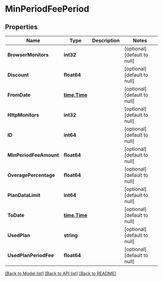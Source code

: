 # MinPeriodFeePeriod

## Properties
| Name                   | Type                          | Description | Notes                        |
| ---------------------- | ----------------------------- | ----------- | ---------------------------- |
| **BrowserMonitors**    | **int32**                     |             | [optional] [default to null] |
| **Discount**           | **float64**                   |             | [optional] [default to null] |
| **FromDate**           | [**time.Time**](time.Time.md) |             | [optional] [default to null] |
| **HttpMonitors**       | **int32**                     |             | [optional] [default to null] |
| **ID**                 | **int64**                     |             | [optional] [default to null] |
| **MinPeriodFeeAmount** | **float64**                   |             | [optional] [default to null] |
| **OveragePercentage**  | **float64**                   |             | [optional] [default to null] |
| **PlanDataLimit**      | **int64**                     |             | [optional] [default to null] |
| **ToDate**             | [**time.Time**](time.Time.md) |             | [optional] [default to null] |
| **UsedPlan**           | **string**                    |             | [optional] [default to null] |
| **UsedPlanPeriodFee**  | **float64**                   |             | [optional] [default to null] |

[[Back to Model list]](../README.md#documentation-for-models) [[Back to API list]](../README.md#documentation-for-api-endpoints) [[Back to README]](../README.md)
